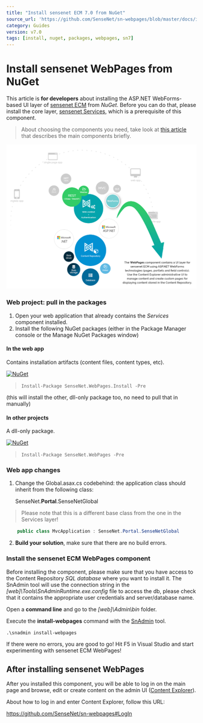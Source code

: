 ```yaml
---
title: "Install sensenet ECM 7.0 from NuGet"
source_url: 'https://github.com/SenseNet/sn-webpages/blob/master/docs/install-webpages-from-nuget.md'
category: Guides
version: v7.0
tags: [install, nuget, packages, webpages, sn7]
---
```


# Install sensenet WebPages from NuGet
This article is **for developers** about installing the ASP.NET WebForms-based UI layer of [sensenet ECM](https://github.com/SenseNet) from *NuGet*. Before you can do that, please install the core layer, [sensenet Services](/docs/install-sn-from-nuget), which is a prerequisite of this component.

>About choosing the components you need, take look at [this article](/docs/sensenet-components) that describes the main components briefly.

![sensenet WebPages](https://github.com/SenseNet/sn-resources/raw/master/images/sn-components/sn-components_webforms.png "sensenet WebPages")


### Web project: pull in the packages

1. Open your web application that already contains the *Services* component installed.
2. Install the following NuGet packages (either in the Package Manager console or the Manage NuGet Packages window)

#### In the web app
Contains installation artifacts (content files, content types, etc).

[![NuGet](https://img.shields.io/nuget/v/SenseNet.WebPages.Install.svg)](https://www.nuget.org/packages/SenseNet.WebPages.Install)

> `Install-Package SenseNet.WebPages.Install -Pre`

(this will install the other, dll-only package too, no need to pull that in manually)

#### In other projects
A dll-only package.

[![NuGet](https://img.shields.io/nuget/v/SenseNet.WebPages.svg)](https://www.nuget.org/packages/SenseNet.WebPages)

> `Install-Package SenseNet.WebPages -Pre`

### Web app changes
1. Change the Global.asax.cs codebehind: the application class should inherit from the following class: 

   SenseNet.**Portal**.SenseNetGlobal

>Please note that this is a different base class from the one in the Services layer!      

````csharp
    public class MvcApplication : SenseNet.Portal.SenseNetGlobal    
````

2. **Build your solution**, make sure that there are no build errors.

### Install the sensenet ECM WebPages component
Before installing the component, please make sure that you have access to the Content Repository *SQL database* where you want to install it. The SnAdmin tool will use the connection string in the *[web]\Tools\SnAdminRuntime.exe.config* file to access the db, please check that it contains the appropriate user credentials and server/database name.

Open a **command line** and go to the *[web]\Admin\bin* folder.

Execute the **install-webpages** command with the [SnAdmin](https://github.com/SenseNet/sn-admin) tool.

````text
.\snadmin install-webpages
````

If there were no errors, you are good to go! Hit F5 in Visual Studio and start experimenting with sensenet ECM WebPages!

## After installing sensenet WebPages
After you installed this component, you will be able to log in on the main page and browse, edit or create content on the admin UI ([Content Explorer](http://wiki.sensenet.com/Content_Explorer)).

About how to log in and enter Content Explorer, follow this URL:

https://github.com/SenseNet/sn-webpages#LogIn